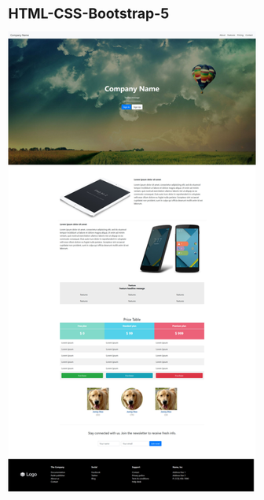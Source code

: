 # HTML-CSS-Bootstrap-5
 
![alt text](https://github.com/DonaldKien/HTML-CSS-Bootstrap-5/blob/master/Screenshot_2020-08-20%20Final%20Project.jpg)
